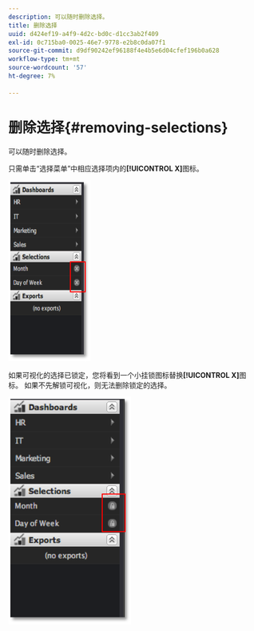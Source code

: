 ```yaml
---
description: 可以随时删除选择。
title: 删除选择
uuid: d424ef19-a4f9-4d2c-bd0c-d1cc3ab2f409
exl-id: 0c715ba0-0025-46e7-9778-e2b8c0da07f1
source-git-commit: d9df90242ef96188f4e4b5e6d04cfef196b0a628
workflow-type: tm+mt
source-wordcount: '57'
ht-degree: 7%

---
```


# 删除选择{#removing-selections}

可以随时删除选择。

只需单击“选择菜单”中相应选择项内的&#x200B;**[!UICONTROL X]**&#x200B;图标。

![](assets/selection_remove.png)

如果可视化的选择已锁定，您将看到一个小挂锁图标替换&#x200B;**[!UICONTROL X]**&#x200B;图标。 如果不先解锁可视化，则无法删除锁定的选择。

![](assets/selection_remove_locked.png)
